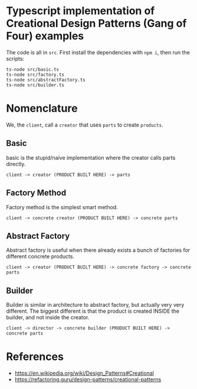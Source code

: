 # Typescript implementation of Creational Design Patterns (Gang of Four) examples

The code is all in `src`.
First install the dependencies with `npm i`, then run the scripts:
```
ts-node src/basic.ts
ts-node src/factory.ts
ts-node src/abstractFactory.ts
ts-node src/builder.ts
```
# Nomenclature
We, the `client`, call a `creator` that uses `parts` to create `products`.

## Basic
basic is the stupid/naive implementation where the creator calls parts directly.
```
client -> creator (PRODUCT BUILT HERE) -> parts
```

## Factory Method
Factory method is the simplest smart method.
```
client -> concrete creator (PRODUCT BUILT HERE) -> concrete parts
```

## Abstract Factory
Abstract factory is useful when there already exists a bunch of factories for different concrete products.
```
client -> creator (PRODUCT BUILT HERE) -> concrete factory -> concrete parts
```

## Builder
Builder is similar in architecture to abstract factory, but actually very very different. The biggest different is that the product is created INSIDE the builder, and not inside the creator.
```
client -> director -> concrete builder (PRODUCT BUILT HERE) -> concrete parts
```

# References
- https://en.wikipedia.org/wiki/Design_Patterns#Creational
- https://refactoring.guru/design-patterns/creational-patterns

